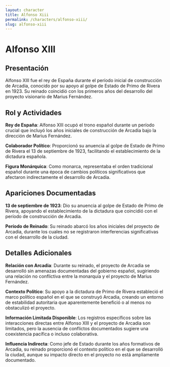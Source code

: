```yaml
---
layout: character
title: Alfonso Xiii
permalink: /characters/alfonso-xiii/
slug: alfonso-xiii
---
```


# Alfonso XIII

## Presentación

Alfonso XIII fue el rey de España durante el período inicial de construcción de Arcadia, conocido por su apoyo al golpe de Estado de Primo de Rivera en 1923. Su reinado coincidió con los primeros años del desarrollo del proyecto visionario de Marius Fernández.

## Rol y Actividades

**Rey de España**: Alfonso XIII ocupó el trono español durante un período crucial que incluyó los años iniciales de construcción de Arcadia bajo la dirección de Marius Fernández.

**Colaborador Político**: Proporcionó su anuencia al golpe de Estado de Primo de Rivera el 13 de septiembre de 1923, facilitando el establecimiento de la dictadura española.

**Figura Monárquica**: Como monarca, representaba el orden tradicional español durante una época de cambios políticos significativos que afectaron indirectamente el desarrollo de Arcadia.

## Apariciones Documentadas

**13 de septiembre de 1923**: Dio su anuencia al golpe de Estado de Primo de Rivera, apoyando el establecimiento de la dictadura que coincidió con el período de construcción de Arcadia.

**Período de Reinado**: Su reinado abarcó los años iniciales del proyecto de Arcadia, durante los cuales no se registraron interferencias significativas con el desarrollo de la ciudad.

## Detalles Adicionales

**Relación con Arcadia**: Durante su reinado, el proyecto de Arcadia se desarrolló sin amenazas documentadas del gobierno español, sugiriendo una relación no conflictiva entre la monarquía y el proyecto de Marius Fernández.

**Contexto Político**: Su apoyo a la dictadura de Primo de Rivera estableció el marco político español en el que se construyó Arcadia, creando un entorno de estabilidad autoritaria que aparentemente benefició o al menos no obstaculizó el proyecto.

**Información Limitada Disponible**: Los registros específicos sobre las interacciones directas entre Alfonso XIII y el proyecto de Arcadia son limitados, pero la ausencia de conflictos documentados sugiere una coexistencia pacífica o incluso colaborativa.

**Influencia Indirecta**: Como jefe de Estado durante los años formativos de Arcadia, su reinado proporcionó el contexto político en el que se desarrolló la ciudad, aunque su impacto directo en el proyecto no está ampliamente documentado.